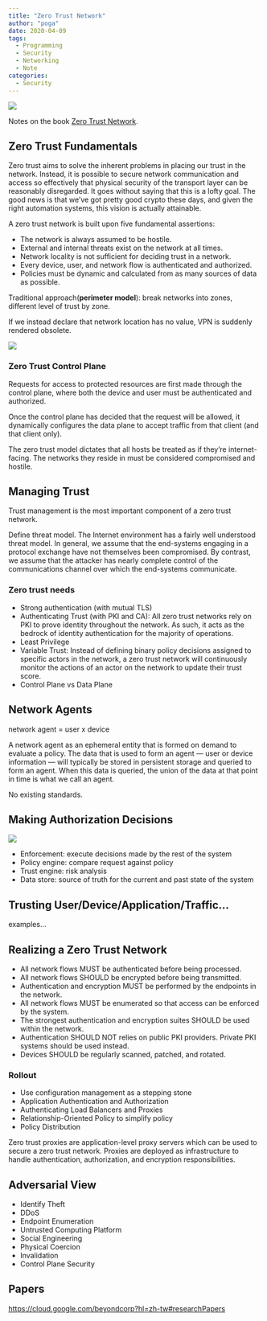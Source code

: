 ```yaml
---
title: "Zero Trust Network"
author: "poga"
date: 2020-04-09
tags:
  - Programming
  - Security
  - Networking
  - Note
categories:
  - Security
---
```


![](/post/2020-04-09_zero-trust-network/book.webp)

Notes on the book [Zero Trust Network](https://www.amazon.com/Zero-Trust-Networks-Building-Untrusted/dp/1491962194).

<!--more-->

## Zero Trust Fundamentals

Zero trust aims to solve the inherent problems in placing our trust in the network. Instead, it is possible to secure network communication and access so effectively that physical security of the transport layer can be reasonably disregarded. It goes without saying that this is a lofty goal. The good news is that we’ve got pretty good crypto these days, and given the right automation systems, this vision is actually attainable.

A zero trust network is built upon five fundamental assertions:

* The network is always assumed to be hostile.
* External and internal threats exist on the network at all times.
* Network locality is not sufficient for deciding trust in a network.
* Every device, user, and network flow is authenticated and authorized.
* Policies must be dynamic and calculated from as many sources of data as possible.

Traditional approach(**perimeter model**): break networks into zones, different level of trust by zone.

If we instead declare that network location has no value, VPN is suddenly rendered obsolete.

![](/post/2020-04-09_zero-trust-network/architecture.png)

### Zero Trust Control Plane

Requests for access to protected resources are first made through the control plane, where both the device and user must be authenticated and authorized.

Once the control plane has decided that the request will be allowed, it dynamically configures the data plane to accept traffic from that client (and that client only).

The zero trust model dictates that all hosts be treated as if they’re internet-facing. The networks they reside in must be considered compromised and hostile.

## Managing Trust
Trust management is the most important component of a zero trust network.

Define threat model. The Internet environment has a fairly well understood threat model. In general, we assume that the end-systems engaging in a protocol exchange have not themselves been compromised. By contrast, we assume that the attacker has nearly complete control of the communications channel over which the end-systems communicate.

### Zero trust needs

* Strong authentication (with mutual TLS)
* Authenticating Trust (with PKI and CA): All zero trust networks rely on PKI to prove identity throughout the network. As such, it acts as the bedrock of identity authentication for the majority of operations.
* Least Privilege
* Variable Trust: Instead of defining binary policy decisions assigned to specific actors in the network, a zero trust network will continuously monitor the actions of an actor on the network to update their trust score.
* Control Plane vs Data Plane

## Network Agents
network agent = user x device

A network agent as an ephemeral entity that is formed on demand to evaluate a policy. The data that is used to form an agent — user or device information — will typically be stored in persistent storage and queried to form an agent. When this data is queried, the union of the data at that point in time is what we call an agent.

No existing standards.

## Making Authorization Decisions

![](/post/2020-04-09_zero-trust-network/authorization.png)

* Enforcement: execute decisions made by the rest of the system
* Policy engine: compare request against policy
* Trust engine: risk analysis
* Data store: source of truth for the current and past state of the system

## Trusting User/Device/Application/Traffic...

examples...

## Realizing a Zero Trust Network

* All network flows MUST be authenticated before being processed.
* All network flows SHOULD be encrypted before being transmitted.
* Authentication and encryption MUST be performed by the endpoints in the network.
* All network flows MUST be enumerated so that access can be enforced by the system.
* The strongest authentication and encryption suites SHOULD be used within the network.
* Authentication SHOULD NOT relies on public PKI providers. Private PKI systems should be used instead.
* Devices SHOULD be regularly scanned, patched, and rotated.

### Rollout

* Use configuration management as a stepping stone
* Application Authentication and Authorization
* Authenticating Load Balancers and Proxies
* Relationship-Oriented Policy to simplify policy
* Policy Distribution

Zero trust proxies are application-level proxy servers which can be used to secure a zero trust network. Proxies are deployed as infrastructure to handle authentication, authorization, and encryption responsibilities.

## Adversarial View

* Identify Theft
* DDoS
* Endpoint Enumeration
* Untrusted Computing Platform
* Social Engineering
* Physical Coercion
* Invalidation
* Control Plane Security

## Papers

https://cloud.google.com/beyondcorp?hl=zh-tw#researchPapers

